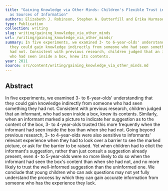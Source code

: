 ```yaml
---
title: "Gaining Knowledge via Other Minds: Children's Flexible Trust in Others
  as Sources of Information"
authors: Elizabeth J. Robinson, Stephen A. Butterfill and Erika Nurmsoo
type: Publication
collection: writing
slug: writing/gaining_knowledge_via_other_minds
url: /writing/gaining_knowledge_via_other_minds/
summary: In five experiments, we examined 3- to 6-year-olds' understanding that
  they could gain knowledge indirectly from someone who had seen something they
  had not. Consistent with previous research, children judged that an informant,
  who had seen inside a box, knew its contents.
year: 2011
source: src/content/writing/gaining_knowledge_via_other_minds.md
---
```


## Abstract

In five experiments, we examined 3- to 6-year-olds' understanding that they could gain knowledge indirectly from someone who had seen something they had not. Consistent with previous research, children judged that an informant, who had seen inside a box, knew its contents. Similarly, when an informant marked a picture to indicate her suggestion as to the content of the box, 3- to 4-year-olds trusted this more frequently when the informant had seen inside the box than when she had not. Going beyond previous research, 3- to 4-year-olds were also sensitive to informants' relevant experience when they had to look over a barrier to see the marked picture, or ask for the barrier to be raised. Yet when children had to elicit the informant's suggestion, rather than just consult a suggestion already present, even 4- to 5-year-olds were no more likely to do so when the informant had seen the box's content than when she had not, and no more likely to trust the well-informed suggestion than the uninformed one. We conclude that young children who can ask questions may not yet fully understand the process by which they can gain accurate information from someone who has the experience they lack.
